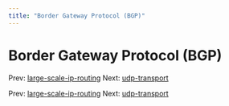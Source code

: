 ```yaml
---
title: "Border Gateway Protocol (BGP)"
---
```


# Border Gateway Protocol (BGP)

Prev: [large-scale-ip-routing](large-scale-ip-routing.md)
Next: [udp-transport](udp-transport.md)

Prev: [large-scale-ip-routing](large-scale-ip-routing.md)
Next: [udp-transport](udp-transport.md)
